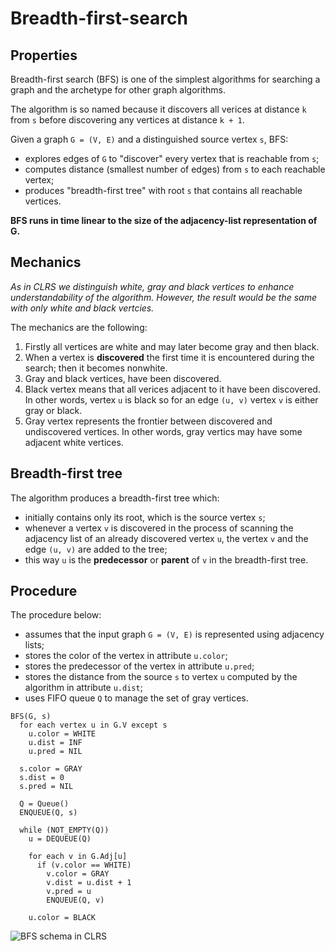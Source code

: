# Breadth-first-search

## Properties

Breadth-first search (BFS) is one of the simplest algorithms for searching a graph and the archetype for other graph algorithms.

The algorithm is so named because it discovers all verices at distance `k` from `s` before discovering any vertices at distance `k + 1`.

Given a graph `G = (V, E)` and a distinguished source vertex `s`, BFS:
* explores edges of `G` to "discover" every vertex that is reachable from `s`;
* computes distance (smallest number of edges) from `s` to each reachable vertex;
* produces "breadth-first tree" with root `s` that contains all reachable vertices.

**BFS runs in time linear to the size of the adjacency-list representation of G.**

## Mechanics

*As in CLRS we distinguish white, gray and black vertices to enhance understandability of the algorithm.*
*However, the result would be the same with only white and black vertcies.*

The mechanics are the following:
1. Firstly all vertices are white and may later become gray and then black.
2. When a vertex is **discovered** the first time it is encountered during the search; then it becomes nonwhite.
3. Gray and black vertices, have been discovered.
4. Black vertex means that all verices adjacent to it have been discovered. In other words, vertex `u` is black so for an edge `(u, v)` vertex `v` is either gray or black.
5. Gray vertex represents the frontier between discovered and undiscovered vertices. In other words, gray vertics may have some adjacent white vertices.

## Breadth-first tree

The algorithm produces a breadth-first tree which:
* initially contains only its root, which is the source vertex `s`;
* whenever a vertex `v` is discovered in the process of scanning the adjacency list of an already discovered vertex `u`, the vertex `v` and the edge `(u, v)` are added to the tree;
* this way `u` is the **predecessor** or **parent** of `v` in the breadth-first tree.

## Procedure

The procedure below:
* assumes that the input graph `G = (V, E)` is represented using adjacency lists;
* stores the color of the vertex in attribute `u.color`;
* stores the predecessor of the vertex in attribute `u.pred`;
* stores the distance from the source `s` to vertex `u` computed by the algorithm in attribute `u.dist`;
* uses FIFO queue `Q` to manage the set of gray vertices.

```
BFS(G, s)
  for each vertex u in G.V except s
    u.color = WHITE
    u.dist = INF
    u.pred = NIL

  s.color = GRAY
  s.dist = 0
  s.pred = NIL

  Q = Queue()
  ENQUEUE(Q, s)

  while (NOT_EMPTY(Q))
    u = DEQUEUE(Q)

    for each v in G.Adj[u]
      if (v.color == WHITE)
        v.color = GRAY
        v.dist = u.dist + 1
        v.pred = u
        ENQUEUE(Q, v)

    u.color = BLACK
```

![BFS schema in CLRS](./images/bfs_schema.png)


